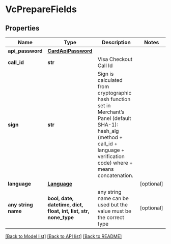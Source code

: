 # VcPrepareFields


## Properties
Name | Type | Description | Notes
------------ | ------------- | ------------- | -------------
**api_password** | [**CardApiPassword**](CardApiPassword.md) |  | 
**call_id** | **str** | Visa Checkout Call Id | 
**sign** | **str** | Sign is calculated from cryptographic hash function set in Merchant’s Panel (default SHA-1): hash_alg (method + call_id + language + verification code) where + means concatenation. | 
**language** | [**Language**](Language.md) |  | [optional] 
**any string name** | **bool, date, datetime, dict, float, int, list, str, none_type** | any string name can be used but the value must be the correct type | [optional]

[[Back to Model list]](../README.md#documentation-for-models) [[Back to API list]](../README.md#documentation-for-api-endpoints) [[Back to README]](../README.md)


